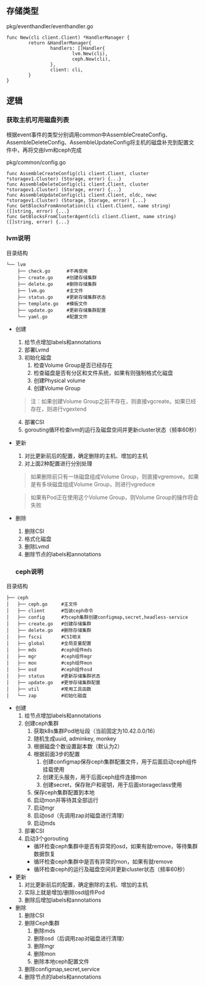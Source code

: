 ## 存储类型

pkg/eventhandler/eventhandler.go

```
func New(cli client.Client) *HandlerManager {
        return &HandlerManager{
                handlers: []Handler{
                        lvm.New(cli),
                        ceph.New(cli),
                },
                client: cli,
        }
}
```
## 逻辑
### 获取主机可用磁盘列表
根据event事件的类型分别调用common中AssembleCreateConfig、AssembleDeleteConfig、AssembleUpdateConfig将主机的磁盘补充到配置文件中，再将交由lvm和ceph完成

pkg/common/config.go
```
func AssembleCreateConfig(cli client.Client, cluster *storagev1.Cluster) (Storage, error) {...}
func AssembleDeleteConfig(cli client.Client, cluster *storagev1.Cluster) (Storage, error) {...}
func AssembleUpdateConfig(cli client.Client, oldc, newc *storagev1.Cluster) (Storage, Storage, error) {...}
func GetBlocksFromAnnotation(cli client.Client, name string) ([]string, error) {...}
func GetBlocksFromClusterAgent(cli client.Client, name string) ([]string, error) {...}
```
### lvm说明
目录结构
```
└── lvm
    ├── check.go      #不再使用
    ├── create.go     #创建存储集群
    ├── delete.go     #删除存储集群
    ├── lvm.go        #主文件
    ├── status.go     #更新存储集群状态
    ├── template.go   #模板文件
    ├── update.go     #更新存储集群配置
    └── yaml.go       #配置文件
```

- 创建  
  1. 给节点增加labels和annotations
  2. 部署Lvmd
  3. 初始化磁盘
        1. 检查Volume Group是否已经存在
        2. 检查磁盘是否有分区和文件系统，如果有则强制格式化磁盘
        3. 创建Physical volume
        4. 创建Volume Group
    >
    >  注：如果创建Volume Group之前不存在，则直接vgcreate。如果已经存在，则进行vgextend
  4. 部署CSI
  5. gorouting循环检查lvm的运行及磁盘空间并更新cluster状态（频率60秒）   
  
- 更新  
  1. 对比更新前后的配置，确定删除的主机、增加的主机
  2. 对上面2种配置进行分别处理
  > 
  > 如果删除前只有一块磁盘组成Volume Group，则直接vgremove。如果是有多块磁盘组成Volume Group，则进行vgreduce
  
  > 如果有Pod正在使用这个Volume Group，则Volume Group的操作将会失败
     
- 删除  
  1. 删除CSI
  2. 格式化磁盘
  3. 删除Lvmd
  4. 删除节点的labels和annotations
  
  
  ### ceph说明
目录结构
```
├── ceph
│   ├── ceph.go     #主文件
│   ├── client      #包装ceph命令
│   ├── config      #为ceph集群创建configmap,secret,headless-service
│   ├── create.go   #创建存储集群
│   ├── delete.go   #删除存储集群
│   ├── fscsi       #CSI相关
│   ├── global      #全局变量配置
│   ├── mds         #ceph组件mds
│   ├── mgr         #ceph组件mgr         
│   ├── mon         #ceph组件mon
│   ├── osd         #ceph组件osd
│   ├── status      #更新存储集群状态
│   ├── update.go   #更惨存储集群配置
│   ├── util        #常用工具函数
│   └── zap         #初始化磁盘
```
- 创建  
  1. 给节点增加labels和annotations
  2. 创建ceph集群
     1. 获取k8s集群Pod地址段（当前固定为10.42.0.0/16）
     2. 随机生成uuid, adminkey, monkey
     3. 根据磁盘个数设置副本数（默认为2）
     4. 根据前面3步的配置
        1. 创建configmap保存ceph集群配置文件，用于后面启动ceph组件挂载使用
        2. 创建无头服务，用于后面ceph组件连接mon
        3. 创建secret，保存账户和密钥，用于后面storageclass使用
     5. 保存ceph集群配置到本地
     6. 启动mon并等待其全部运行
     7. 启动mgr
     8. 启动osd（先调用zap对磁盘进行清理）
     9. 启动mds
  3. 部署CSI
  4. 启动3个gorouting
     - 循环检查ceph集群中是否有异常的osd，如果有就remove，等待集群数据恢复
     - 循环检查ceph集群中是否有异常的mon，如果有就remove
     - 循环检查ceph的运行及磁盘空间并更新cluster状态（频率60秒）    
- 更新  
  1. 对比更新前后的配置，确定删除的主机、增加的主机
  2. 实际上就是增加/删除osd组件Pod
  3. 删除后增加labels和annotations
- 删除  
  1. 删除CSI
  2. 删除Ceph集群
     1. 删除mds
     2. 删除osd（后调用zap对磁盘进行清理）
     3. 删除mgr
     4. 删除mon
     5. 删除本地ceph配置文件
  3. 删除configmap,secret,service
  3. 删除节点的labels和annotations
